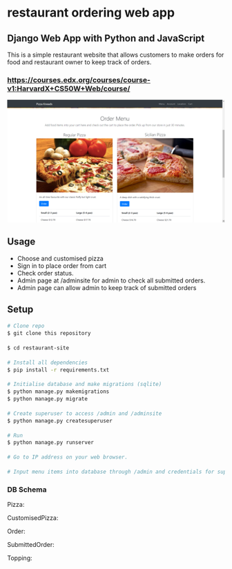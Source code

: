 # restaurant ordering web app
## Django Web App with Python and JavaScript
This is a simple restaurant website that allows customers to make orders for food and restaurant
owner to keep track of orders. 

### https://courses.edx.org/courses/course-v1:HarvardX+CS50W+Web/course/

![](orders/static/orders/img/menu.png)

## Usage
* Choose and customised pizza
* Sign in to place order from cart
* Check order status. 
* Admin page at /adminsite for admin to check all submitted orders.
* Admin page can allow admin to keep track of submitted orders
 
## Setup

```bash
# Clone repo
$ git clone this repository

$ cd restaurant-site

# Install all dependencies
$ pip install -r requirements.txt

# Initialise database and make migrations (sqlite)
$ python manage.py makemigrations
$ python manage.py migrate

# Create superuser to access /admin and /adminsite
$ python manage.py createsuperuser

# Run
$ python manage.py runserver

# Go to IP address on your web browser.

# Input menu items into database through /admin and credentials for superuser
```

### DB Schema

Pizza:

CustomisedPizza:

Order:

SubmittedOrder:

Topping: